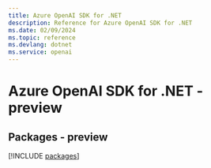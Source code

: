 ```yaml
---
title: Azure OpenAI SDK for .NET
description: Reference for Azure OpenAI SDK for .NET
ms.date: 02/09/2024
ms.topic: reference
ms.devlang: dotnet
ms.service: openai
---
```

# Azure OpenAI SDK for .NET - preview
## Packages - preview
[!INCLUDE [packages](openai-index.md)]